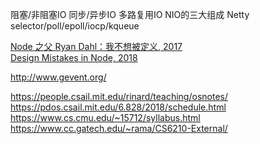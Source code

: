 阻塞/非阻塞IO
同步/异步IO
多路复用IO
NIO的三大组成
Netty
selector/poll/epoll/iocp/kqueue

[Node 之父 Ryan Dahl：我不想被定义, 2017](https://www.infoq.cn/article/2017%2F09%2FNode-Ryan-Dahl)  
[Design Mistakes in Node, 2018](https://tinyclouds.org/jsconf2018.pdf)  

http://www.gevent.org/

https://people.csail.mit.edu/rinard/teaching/osnotes/
https://pdos.csail.mit.edu/6.828/2018/schedule.html
https://www.cs.cmu.edu/~15712/syllabus.html
https://www.cc.gatech.edu/~rama/CS6210-External/